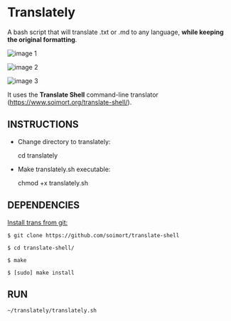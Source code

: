 # Translately

A bash script that will translate .txt or .md to any language, **while keeping the original formatting**.

![image 1](screenshot1)

![image 2](screenshot2)

![image 3](screenshot3)


 It uses the **Translate Shell** command-line translator (https://www.soimort.org/translate-shell/).
 
## INSTRUCTIONS

  * Change directory to translately:
  
    cd  translately

  * Make  translately.sh executable:
  
      chmod +x translately.sh 

## DEPENDENCIES

<u>Install trans from git:</u>

    $ git clone https://github.com/soimort/translate-shell

    $ cd translate-shell/

    $ make

    $ [sudo] make install

## RUN

    ~/translately/translately.sh


